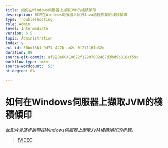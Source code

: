 ```yaml
---
title: 如何在Windows伺服器上擷取JVM的棧積傾印
description: 擷取在Windows伺服器上執行Java處理作業的棧積傾印
type: Troubleshooting
role: Admin
level: Intermediate
version: 6.5
topic: Administration
index: y
exl-id: 50bd13b1-9d74-427b-ab2c-0f2f1161b32d
duration: 98
source-git-commit: af928e60410022f12207082467d3bd9b818af59d
workflow-type: tm+mt
source-wordcount: '53'
ht-degree: 0%

---
```


# 如何在Windows伺服器上擷取JVM的棧積傾印

*此影片會逐步說明在Windows伺服器上擷取JVM棧積傾印的步驟。*

>[!VIDEO](https://video.tv.adobe.com/v/335490?quality=12&learn=on)
